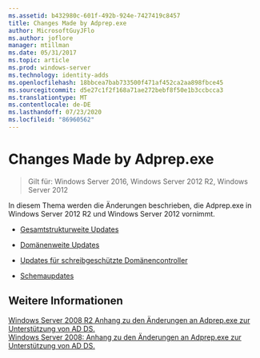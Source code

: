 ```yaml
---
ms.assetid: b432980c-601f-492b-924e-7427419c8457
title: Changes Made by Adprep.exe
author: MicrosoftGuyJFlo
ms.author: joflore
manager: mtillman
ms.date: 05/31/2017
ms.topic: article
ms.prod: windows-server
ms.technology: identity-adds
ms.openlocfilehash: 18bbcea7bab733500f471af452ca2aa898fbce45
ms.sourcegitcommit: d5e27c1f2f168a71ae272bebf8f50e1b3ccbcca3
ms.translationtype: MT
ms.contentlocale: de-DE
ms.lasthandoff: 07/23/2020
ms.locfileid: "86960562"
---
```

# <a name="changes-made-by-adprepexe"></a>Changes Made by Adprep.exe

>Gilt für: Windows Server 2016, Windows Server 2012 R2, Windows Server 2012

In diesem Thema werden die Änderungen beschrieben, die Adprep.exe in Windows Server 2012 R2 und Windows Server 2012 vornimmt.  
  
-   [Gesamtstrukturweite Updates](../../../ad-ds/deploy/RODC/Forest-Wide-Updates.md)  
  
-   [Domänenweite Updates](../../../ad-ds/deploy/Domain-Wide-Updates.md)  
  
-   [Updates für schreibgeschützte Domänencontroller](../../../ad-ds/deploy/RODC/Read-Only-Domain-Controller-Updates.md)  
  
-   [Schemaupdates](../../../ad-ds/deploy/Schema-Updates.md)  
  
## <a name="see-also"></a>Weitere Informationen  
[Windows Server 2008 R2 Anhang zu den Änderungen an Adprep.exe zur Unterstützung von AD DS.](/previous-versions/windows/it-pro/windows-server-2008-R2-and-2008/dd378876(v=ws.10))  
[Windows Server 2008: Anhang zu den Änderungen an Adprep.exe zur Unterstützung von AD DS.](/previous-versions/windows/it-pro/windows-server-2008-R2-and-2008/cc770703(v=ws.10))  
  
